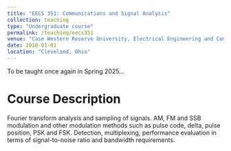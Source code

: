 ```yaml
---
title: "EECS 351: Communications and Signal Analysis"
collection: teaching
type: "Undergraduate course"
permalink: /teaching/eecs351
venue: "Case Western Reserve University, Electrical Engineering and Computer Science"
date: 2018-01-01
location: "Cleveland, Ohio"
---
```


To be taught once again in Spring 2025...

Course Description
======
Fourier transform analysis and sampling of signals. AM, FM and SSB modulation and other modulation methods such as pulse code, delta, pulse position, PSK and FSK. Detection, multiplexing, performance evaluation in terms of signal-to-noise ratio and bandwidth requirements.
